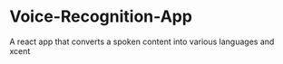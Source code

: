 # Voice-Recognition-App
A react app that converts a spoken content into various languages and xcent
